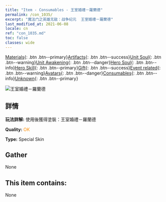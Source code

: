 ```yaml
---
title: "Item - Consumables - 王室婚禮－羅蘭德"
permalink: /con_1035/
excerpt: "魔法门之英雄无敌：战争纪元  王室婚禮－羅蘭德"
last_modified_at: 2021-06-08
locale: cn
ref: "con_1035.md"
toc: false
classes: wide
---
```

 [Materials](/ItemsCN/){: .btn .btn--primary}[Artifacts](/ItemsCN/Artifacts/){: .btn .btn--success}[Unit Soul](/ItemsCN/UnitSoul/){: .btn .btn--warning}[Unit Awakening](/ItemsCN/UnitAwakening/){: .btn .btn--danger}[Hero Soul](/ItemsCN/HeroSoul/){: .btn .btn--info}[Hero Skill](/ItemsCN/HeroSkill/){: .btn .btn--primary}[Gift](/ItemsCN/Gift/){: .btn .btn--success}[Event related](/ItemsCN/Events/){: .btn .btn--warning}[Avatars](/ItemsCN/Avatars/){: .btn .btn--danger}[Consumables](/ItemsCN/Consumables/){: .btn .btn--info}[Unknown](/ItemsCN/Unknown/){: .btn .btn--primary}

 ![王室婚禮－羅蘭德](/images/h/h_Roland7.jpg)

## 詳情
 **玩法詳解:** 使用後獲得塗裝：王室婚禮－羅蘭德

 **Quality:** <span style="color: #FF8C00">OK</span>

 **Type:** Special Skin

## Gather

  None

## This item contains:

  None

